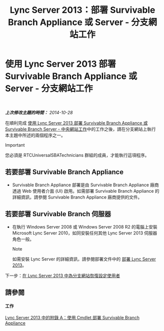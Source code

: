 ﻿---
title: Lync Server 2013：部署 Survivable Branch Appliance 或 Server - 分支網站工作
TOCTitle: 部署 Survivable Branch Appliance 或 Server - 分支網站工作
ms:assetid: 7989ba29-0419-46dd-892c-4ad3238afd56
ms:mtpsurl: https://technet.microsoft.com/zh-tw/library/Gg398599(v=OCS.15)
ms:contentKeyID: 49291395
ms.date: 08/10/2015
mtps_version: v=OCS.15
ms.translationtype: HT
---

# 使用 Lync Server 2013 部署 Survivable Branch Appliance 或 Server - 分支網站工作

 

_**上次修改主題的時間：** 2014-10-28_

在順利完成 [使用 Lync Server 2013 部署 Survivable Branch Appliance 或 Survivable Branch Server - 中央網站工作](lync-server-2013-deploying-a-survivable-branch-appliance-or-server-central-site-tasks.md)中的工作之後，請在分支網站上執行本主題中所述的兩個程序之一。

> [!IMPORTANT]  
> 您必須是 RTCUniversalSBATechnicians 群組的成員，才能執行這項程序。



## 若要部署 Survivable Branch Appliance

  - Survivable Branch Appliance 部署是由 Survivable Branch Appliance 廠商透過 Web 使用者介面 (UI) 啟用。如需部署 Survivable Branch Appliance 的詳細資訊，請參閱 Survivable Branch Appliance 廠商提供的文件。

## 若要部署 Survivable Branch 伺服器

  - 在執行 Windows Server 2008 或 Windows Server 2008 R2 的電腦上安裝 Microsoft Lync Server 2010，如同安裝任何其他 Lync Server 2013 伺服器角色一般。
    
    > [!NOTE]  
    > 如需安裝 Lync Server 的詳細資訊，請參閱部署文件中的 <a href="lync-server-2013-deploying-lync-server.md">部署 Lync Server 2013</a>。
    


下一步：[在 Lync Server 2013 中為分支網站恢復設定使用者](lync-server-2013-configuring-users-for-branch-site-resiliency.md)

## 請參閱

#### 工作

[Lync Server 2013 中的附錄 A：使用 Cmdlet 部署 Survivable Branch Appliance](lync-server-2013-appendix-a-using-cmdlets-to-deploy-a-survivable-branch-appliance.md)

